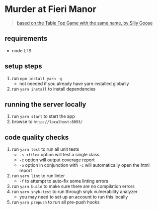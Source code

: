 # Murder at Fieri Manor
> [based on the Table Top Game with the same name, by Silly Goose](https://sillygoosecontent.com/wp-content/uploads/2019/03/FreeRPG_MurderatFieriManor_SECONDDRAFT.pdf)

## requirements
* node LTS

## setup steps
1) run `npm install yarn -g`
    * not needed if you already have yarn installed globally
1) run `yarn install` to install dependencies

## running the server locally
1) run `yarn start` to start the app
1) browse to `http://localhost:8093/`

## code quality checks
1) run `yarn test` to run all unit tests
    * `-s <file>` option will test a single class
    * `-c` option will output coverage report
    * `-o` option in conjunction with `-c` will automatically open the html report
1) run `yarn lint` to run linter
    * `-f` to attempt to auto-fix some linting errors
1) run `yarn build` to make sure there are no compilation errors
1) run `yarn snyk-test` to run through snyk vulnerability analyzer
    * you may need to set up an account to run this locally
1) run `yarn prepush` to run all pre-push hooks
